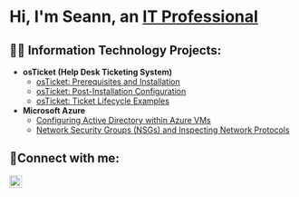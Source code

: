 <h1>Hi, I'm Seann, an <a href="https://linkedin.com/in/seann-lanning-20904b237">IT Professional</a></h1>

<h2>👨‍💻 Information Technology Projects:</h2>

- <b>osTicket (Help Desk Ticketing System)</b>
  - [osTicket: Prerequisites and Installation](https://github.com/seannlanning/osticket-prereqs)
  - [osTicket: Post-Installation Configuration](https://github.com/seannlanning/post-install-config)
  - [osTicket: Ticket Lifecycle Examples](https://github.com/seannlanning/ticket-lifecycle)
- <b>Microsoft Azure</b>
  - [Configuring Active Directory within Azure VMs](https://github.com/seannlanning/configure-ad)
  - [Network Security Groups (NSGs) and Inspecting Network Protocols](https://github.com/seannlanning/azure-network-protocols)

<h2>🤳Connect with me:</h2>

[<img align="left" alt="Josh | LinkedIn" width="22px" src="https://cdn.jsdelivr.net/npm/simple-icons@v3/icons/linkedin.svg" />][linkedin]

[linkedin]: https://linkedin.com/in/seann-lanning-20904b237
